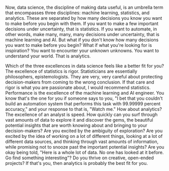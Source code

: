 Now, data science, the discipline of making data useful,
is an umbrella term that encompasses three disciplines:
machine learning, statistics, and analytics.
These are separated by
how many decisions you know
you want to make before you begin with them.
If you want to make a few important decisions under
uncertainty, that is statistics.
If you want to automate, in other words, make many, many,
many decisions under uncertainty,
that is machine learning and AI.
But what if you don't know
how many decisions you want to make before you begin?
What if what you're looking for is inspiration?
You want to encounter your unknown unknowns.
You want to understand your world.
That is analytics. 

Which of the three excellences
in data science feels like a better fit for you?
The excellence of statistics is rigor.
Statisticians are essentially philosophers,
epistemologists.
They are very, very careful about
protecting decision-makers from coming
to the wrong conclusion.
If that care and rigor is what you are passionate about,
I would recommend statistics.
Performance is the excellence of
the machine learning and AI engineer.
You know that's the one for you if someone says to you,
"I bet that you couldn't build
an automation system that performs this task with
99.99999 percent accuracy," and
your response to that is, "Watch me."
How about analytics?
The excellence of an analyst is speed.
How quickly can you surf through vast amounts of
data to explore it and discover the gems,
the beautiful potential insights that are
worth knowing about and bringing to your decision-makers?
Are you excited by the ambiguity of exploration?
Are you excited by the idea
of working on a lot of different things,
looking at a lot of different data sources,
and thinking through vast amounts of information,
while promising not to
snooze past the important potential insights?
Are you okay being told,
"Here is a whole lot of data.
No one has looked at it before.
Go find something interesting"?
Do you thrive on creative, open-ended projects?
If that's you, then
analytics is probably the best fit for you. 
